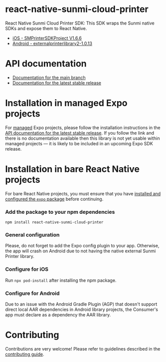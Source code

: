 # react-native-sunmi-cloud-printer

React Native Sunmi Cloud Printer SDK:
This SDK wraps the Sunmi native SDKs and expose them to React Native.

- [iOS - SMPrinterSDKProject V1.6.6](https://developer.sunmi.com/docs/en-US/xeghjk491/fdfeghjk535)
- [Android - externalprinterlibrary2-1.0.13](https://developer.sunmi.com/docs/en-US/xeghjk491/rxceghjk502)

# API documentation

- [Documentation for the main branch](https://github.com/expo/expo/blob/main/docs/pages/versions/unversioned/sdk/react-native-sunmi-cloud-printer.md)
- [Documentation for the latest stable release](https://docs.expo.dev/versions/latest/sdk/react-native-sunmi-cloud-printer/)

# Installation in managed Expo projects

For [managed](https://docs.expo.dev/archive/managed-vs-bare/) Expo projects, please follow the installation instructions in the [API documentation for the latest stable release](#api-documentation). If you follow the link and there is no documentation available then this library is not yet usable within managed projects &mdash; it is likely to be included in an upcoming Expo SDK release.

# Installation in bare React Native projects

For bare React Native projects, you must ensure that you have [installed and configured the `expo` package](https://docs.expo.dev/bare/installing-expo-modules/) before continuing.

### Add the package to your npm dependencies

```
npm install react-native-sunmi-cloud-printer
```

### General configuration

Please, do not forget to add the Expo config plugin to your app. Otherwise, the app will crash on Android due to not having the native external Sunmi Printer library.

### Configure for iOS

Run `npx pod-install` after installing the npm package.

### Configure for Android

Due to an issue with the Android Gradle Plugin (AGP) that doesn't support direct local AAR dependencies in Android library projects, the Consumer's app must declare as a dependency the AAR library.

# Contributing

Contributions are very welcome! Please refer to guidelines described in the [contributing guide](https://github.com/expo/expo#contributing).
